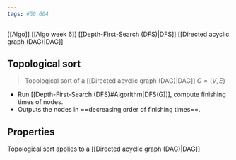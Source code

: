 ```yaml
---
tags: #50.004
---
```

[[Algo]]
[[Algo week 6]]
[[Depth-First-Search (DFS)|DFS]]
[[Directed acyclic graph (DAG)|DAG]]

## Topological sort
> Topological sort of a [[Directed acyclic graph (DAG)|DAG]]
> $G = (V, E)$

- Run [[Depth-First-Search (DFS)#Algorithm|DFS(G)]], compute finishing times of nodes.
- Outputs the nodes in ==decreasing order of finishing times==.

## Properties
Topological sort applies to a [[Directed acyclic graph (DAG)|DAG]]

